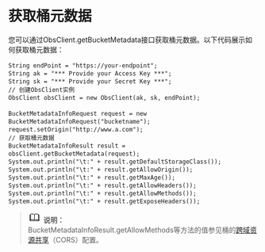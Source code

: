 # 获取桶元数据<a name="ZH-CN_TOPIC_0142815559"></a>

您可以通过ObsClient.getBucketMetadata接口获取桶元数据。以下代码展示如何获取桶元数据：

```
String endPoint = "https://your-endpoint";
String ak = "*** Provide your Access Key ***";
String sk = "*** Provide your Secret Key ***";
// 创建ObsClient实例
ObsClient obsClient = new ObsClient(ak, sk, endPoint);

BucketMetadataInfoRequest request = new BucketMetadataInfoRequest("bucketname");
request.setOrigin("http://www.a.com");
// 获取桶元数据
BucketMetadataInfoResult result = obsClient.getBucketMetadata(request);
System.out.println("\t:" + result.getDefaultStorageClass());
System.out.println("\t:" + result.getAllowOrigin());
System.out.println("\t:" + result.getMaxAge());
System.out.println("\t:" + result.getAllowHeaders());
System.out.println("\t:" + result.getAllowMethods());
System.out.println("\t:" + result.getExposeHeaders());
```

>![](public_sys-resources/icon-note.gif) **说明：**   
>BucketMetadataInfoResult.getAllowMethods等方法的值参见桶的[跨域资源共享](跨域资源共享简介.md)（CORS）配置。  

